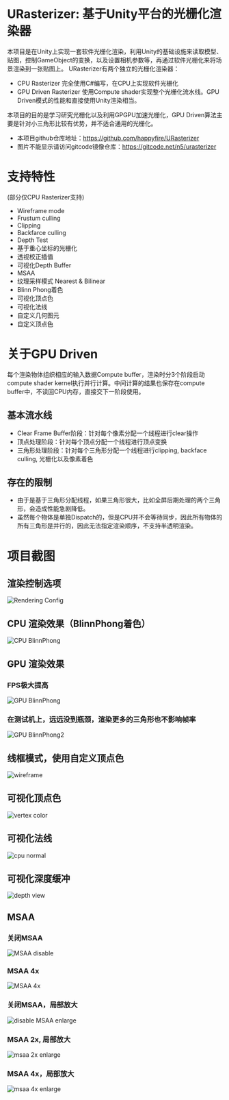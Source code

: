 # URasterizer: 基于Unity平台的光栅化渲染器
本项目是在Unity上实现一套软件光栅化渲染，利用Unity的基础设施来读取模型、贴图，控制GameObject的变换，以及设置相机参数等，再通过软件光栅化来将场景渲染到一张贴图上。
URasterizer有两个独立的光栅化渲染器：
* CPU Rasterizer 完全使用C#编写，在CPU上实现软件光栅化
* GPU Driven Rasterizer 使用Compute shader实现整个光栅化流水线。GPU Driven模式的性能和直接使用Unity渲染相当。

本项目的目的是学习研究光栅化以及利用GPGPU加速光栅化，GPU Driven算法主要是针对小三角形比较有优势，并不适合通用的光栅化。

* 本项目github仓库地址：https://github.com/happyfire/URasterizer
* 图片不能显示请访问gitcode镜像仓库：https://gitcode.net/n5/urasterizer

# 支持特性
(部分仅CPU Rasterizer支持)
* Wireframe mode
* Frustum culling
* Clipping
* Backfarce culling
* Depth Test
* 基于重心坐标的光栅化
* 透视校正插值
* 可视化Depth Buffer
* MSAA
* 纹理采样模式 Nearest & Bilinear
* Blinn Phong着色
* 可视化顶点色
* 可视化法线
* 自定义几何图元
* 自定义顶点色

# 关于GPU Driven
每个渲染物体组织相应的输入数据Compute buffer，渲染时分3个阶段启动compute shader kernel执行并行计算。中间计算的结果也保存在compute buffer中，不读回CPU内存，直接交下一阶段使用。
## 基本流水线
* Clear Frame Buffer阶段：针对每个像素分配一个线程进行clear操作
* 顶点处理阶段：针对每个顶点分配一个线程进行顶点变换
* 三角形处理阶段：针对每个三角形分配一个线程进行clipping, backface culling, 光栅化以及像素着色
## 存在的限制
* 由于是基于三角形分配线程，如果三角形很大，比如全屏后期处理的两个三角形，会造成性能急剧降低。
* 虽然每个物体是单独Dispatch的，但是CPU并不会等待同步，因此所有物体的所有三角形是并行的，因此无法指定渲染顺序，不支持半透明渲染。



# 项目截图
## 渲染控制选项
![Rendering Config](URasterizer/Readme/rendering_config.png)
## CPU 渲染效果（BlinnPhong着色）
![CPU BlinnPhong](URasterizer/Readme/cpu_blinnphong.png)
## GPU 渲染效果
### FPS极大提高
![GPU BlinnPhong](URasterizer/Readme/gpu_blinnphong.png)
### 在测试机上，远远没到瓶颈，渲染更多的三角形也不影响帧率
![GPU BlinnPhong2](URasterizer/Readme/gpu_blinnphong2.png)
## 线框模式，使用自定义顶点色
![wireframe](URasterizer/Readme/cpu_wireframe.png)
## 可视化顶点色
![vertex color](URasterizer/Readme/cpu_vertexcolor.png)
## 可视化法线
![cpu normal](URasterizer/Readme/cpu_normal.png)
## 可视化深度缓冲
![depth view](URasterizer/Readme/cpu_depthview.png)
## MSAA
### 关闭MSAA
![MSAA disable](URasterizer/Readme/cpu_msaa_disable.png)
### MSAA 4x
![MSAA 4x](URasterizer/Readme/cpu_msaa_4x.png)
### 关闭MSAA，局部放大
![disable MSAA enlarge](URasterizer/Readme/msaa_disable_enlarge.png)
### MSAA 2x, 局部放大
![msaa 2x enlarge](URasterizer/Readme/msaa_2x_enlarge.png)
### MSAA 4x，局部放大
![msaa 4x enlarge](URasterizer/Readme/msaa_4x_enlarge.png)


